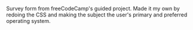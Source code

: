 Survey form from freeCodeCamp's guided project. Made it my own by redoing the CSS and making the subject the user's primary and preferred operating system.
